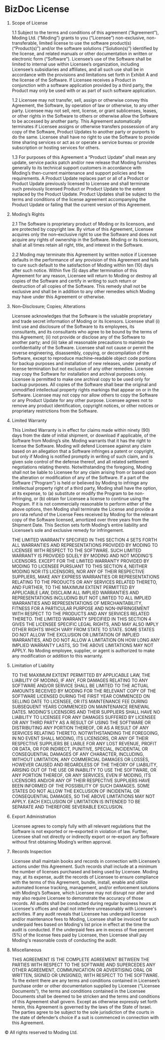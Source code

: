 # BizDoc License

1. Scope of License

    1.1 Subject to the terms and conditions of this agreement (“Agreement”), Moding Ltd. (“Moding”) grants to you (“Licensee”) non-exclusive, non-transferable, limited license to use the software product(s) (“Product(s)”) and/or the software solutions (“Solution(s)”) identified by the license, and related manuals or other documentation in written or electronic form (“Software”).  Licensee’s use of the Software shall be limited to internal use within Licensee’s organization, including Licensee’s subsidiaries and affiliates, and all such use shall be in accordance with the provisions and limitations set forth in Exhibit A and the license of the Software. If Licensee receives a Product in conjunction with a software application provided by a third party, the Product may only be used with or as part of such software application.

    1.2 Licensee may not transfer, sell, assign or otherwise convey this Agreement, the Software, by operation of law or otherwise, to any other party. Licensee may not sell, rent, license, or grant sublicenses, leases, or other rights in the Software to others or otherwise allow the Software to be accessed by another party. This Agreement automatically terminates if Licensee assigns or otherwise transfers possession of any copy of the Software, Product Updates to another party or purports to do the same. Licensee shall have no right to use the Software to provide time sharing services or act as or operate a service bureau or provide subscription or hosting services for others.

    1.3 For purposes of this Agreement a “Product Update” shall mean any update, service packs patch and/or new release that Moding furnishes generally to its technical support customers in accordance with Moding’s then-current maintenance and support policies and fee requirements. A Product Update replaces part or all of a Product or Product Update previously licensed to Licensee and shall terminate such previously licensed Product or Product Update to the extent replaced by the Product Update. Product Updates shall be subject to the terms and conditions of the license agreement accompanying the Product Update or failing that the current version of this Agreement.

2. Moding’s Rights

    2.1 The Software is proprietary product of Moding or its licensors, and are protected by copyright law. By virtue of this Agreement, Licensee acquires only the non–exclusive right to use the Software and does not acquire any rights of ownership in the Software. Moding or its licensors, shall at all times retain all right, title, and interest in the Software.

    2.2 Moding may terminate this Agreement by written notice if Licensee defaults in the performance of any provision of this Agreement and fails to cure such default to the satisfaction of Moding within ten (10) days after such notice. Within five (5) days after termination of this Agreement for any reason, Licensee will return to Moding or destroy all copies of the Software and certify in writing to such return or destruction of all copies of the Software. This remedy shall not be exclusive and shall be in addition to any other remedies which Moding may have under this Agreement or otherwise.

3. Non–Disclosure; Copies; Alterations

    Licensee acknowledges that the Software is the valuable proprietary and trade secret information of Moding or its licensors. Licensee shall (i) limit use and disclosure of the Software to its employees, its consultants, and its consultants who agree to be bound by the terms of this Agreement; (ii) not provide or disclose any of the Software to another party; and (iii) take all reasonable precautions to maintain the confidentiality of the Software. Licensee shall not cause or permit the reverse engineering, disassembly, copying, or decompilation of the Software, except to reproduce machine–readable object code portions for backup purposes and installation of new releases, under penalty of license termination but not exclusive of any other remedies. Licensee may copy the Software for installation and archival purposes only. Licensee is permitted to make one archival copy to be used only for backup purposes. All copies of the Software shall bear the original and unmodified intellectual property rights markings that appear on or in the Software. Licensee may not copy nor allow others to copy the Software or any Product Update for any other purpose. Licensee agrees not to remove any product identification, copyright notices, or other notices or proprietary restrictions from the Software.

4. Limited Warranty

    This Limited Warranty is in effect for claims made within ninety (90) days from the date of initial shipment, or download if applicable, of the Software from Moding’s site.   Moding warrants that it has the right to license the Software. Moding will defend Licensee against any claim based on an allegation that a Software infringes a patent or copyright, but only if Moding is notified promptly in writing of such claim, and is given sole control of the defense thereof, and all related settlement negotiations relating thereto. Notwithstanding the foregoing, Moding shall not be liable to Licensee for any claim arising from or based upon the alteration or modification of any of the Software. If a part of the Software (“Program”) is held or believed by Moding to infringe any intellectual property right of a third party, Moding shall have the option, at its expense, to (a) substitute or modify the Program to be non-infringing, or (b) obtain for Licensee a license to continue using the Program.  If it is not commercially reasonable to perform either of the above options, then Moding shall terminate the License and provide a pro rata refund of the License Fees received by Moding for the relevant copy of the Software licensed, amortized over three years from the Shipment Date. This Section sets forth Moding’s entire liability and Licensee’s sole and exclusive remedy for infringement.

    THE LIMITED WARRANTY SPECIFIED IN THIS SECTION 4 SETS FORTH ALL WARRANTIES AND REPRESENTATIONS PROVIDED BY MODING TO LICENSEE WITH RESPECT TO THE SOFTWARE.  SUCH LIMITED WARRANTY IS PROVIDED SOLELY BY MODING AND NOT MODING’S LICENSORS. EXCEPT FOR THE LIMITED WARRANTY PROVIDED BY MODING TO LICENSEE PURSUANT TO THIS SECTION 4, NEITHER MODING NOR ITS LICENSORS, NOR ANY OF THEIR RESPECTIVE SUPPLIERS, MAKE ANY EXPRESS WARRANTIES OR REPRESENTATIONS RELATING TO THE PRODUCTS OR ANY SERVICES RELATED THERETO, AND FURTHER, TO THE MAXIMUM EXTENT PERMITTED BY APPLICABLE LAW, DISCLAIM ALL IMPLIED WARRANTIES AND REPRESENTATIONS INCLUDING BUT NOT LIMITED TO ALL IMPLIED WARRANTIES AND REPRESENTATIONS OF MERCHANTABILITY, FITNESS FOR A PARTICULAR PURPOSE AND NON-INFRINGEMENT WITH RESPECT TO THE PRODUCTS AND ANY SERVICES RELATED THERETO.
    THE LIMITED WARRANTY SPECIFIED IN THIS SECTION 4 GIVES THE LICENSEE SPECIFIC LEGAL RIGHTS, AND MAY ALSO IMPLY OTHER RIGHTS WHICH VARY FROM STATE TO STATE. SOME STATES DO NOT ALLOW THE EXCLUSION OR LIMITATION OF IMPLIED WARRANTIES, AND DO NOT ALLOW A LIMITATION ON HOW LONG ANY IMPLIED WARRANTY LASTS, SO THE ABOVE LIMITATIONS MAY NOT APPLY. No Moding employee, supplier, or agent is authorized to make any modification or addition to this warranty.  

5. Limitation of Liability

    TO THE MAXIMUM EXTENT PERMITTED BY APPLICABLE LAW, THE LIABILITY OF MODING, IF ANY, FOR DAMAGES RELATING TO ANY SOFTWARE AND/OR SERVICE SHALL BE LIMITED TO THE ACTUAL AMOUNTS RECEIVED BY MODING FOR THE RELEVANT COPY OF THE  SOFTWARE LICENSED DURING THE FIRST YEAR COMMENCED ON SELLING DATE TO LICENSEE, OR ITS MAINTENANCE FEE DURING SUBSEQUENT YEARS COMMENCED ON MAINTENANCE RENEWAL DATES. MODING’S LICENSORS AND THEIR SUPPLIERS SHALL HAVE NO LIABILITY TO LICENSEE FOR ANY DAMAGES SUFFERED BY LICENSEE OR ANY THIRD PARTY AS A RESULT OF USING THE SOFTWARE OR DISTRIBUTING ANY PORTION THEREOF, OR AS A RESULT OF ANY SERVICES RELATING THERETO.  NOTWITHSTANDING THE FOREGOING, IN NO EVENT SHALL MODING, ITS LICENSORS, OR ANY OF THEIR RESPECTIVE SUPPLIERS BE LIABLE FOR ANY LOST REVENUE, PROFIT OR DATA, OR FOR INDIRECT, PUNITIVE, SPECIAL, INCIDENTAL OR CONSEQUENTIAL DAMAGES OF ANY CHARACTER, INCLUDING, WITHOUT LIMITATION, ANY COMMERCIAL DAMAGES OR LOSSES, HOWEVER CAUSED AND REGARDLESS OF THE THEORY OF LIABILITY, ARISING OUT OF THE USE OR INABILITY TO USE THE SOFTWARE, OR ANY PORTION THEREOF, OR ANY SERVICES, EVEN IF MODING, ITS LICENSORS AND/OR ANY OF THEIR RESPECTIVE SUPPLIERS HAVE BEEN INFORMED OF THE POSSIBILITY OF SUCH DAMAGES. SOME STATES DO NOT ALLOW THE EXCLUSION OF INCIDENTAL OR CONSEQUENTIAL DAMAGES, SO THE ABOVE LIMITATIONS MAY NOT APPLY. EACH EXCLUSION OF LIMITATION IS INTENDED TO BE SEPARATE AND THEREFORE SEVERABLE EXCLUSION.

6. Export Administration

    Licensee agrees to comply fully with all relevant regulations that the Software is not exported or re–exported in violation of law. Further, Licensee shall not directly or indirectly export or re–export any Software without first obtaining Moding’s written approval.

7. Records Inspection

    Licensee shall maintain books and records in connection with Licensee’s actions under this Agreement. Such records shall include at a minimum the number of licenses purchased and being used by Licensee. Moding may, at its expense, audit the records of Licensee to ensure compliance with the terms of this Agreement, bundle, install, enable and utilize automated license tracking, management, and/or enforcement solutions with Moding’s Software, which Licensee may not disrupt nor alter and may also require Licensee to demonstrate the accuracy of those records. All audits shall be conducted during regular business hours at Licensee's offices and shall not interfere unreasonably with Licensee's activities. If any audit reveals that Licensee has underpaid license and/or maintenance fees to Moding, Licensee shall be invoiced for such underpaid fees based on Moding's list price in effect at the time the audit is conducted. If the underpaid fees are in excess of five percent (5%) of the license fees paid by Licensee, then Licensee shall pay Moding's reasonable costs of conducting the audit.

8. Miscellaneous

    THIS AGREEMENT IS THE COMPLETE AGREEMENT BETWEEN THE PARTIES WITH RESPECT TO THE SOFTWARE AND SUPERCEDES ANY OTHER AGREEMENT, COMMUNICATION OR ADVERTISING ORAL OR WRITTEN, SIGNED OR UNSIGNED, WITH RESPECT TO THE SOFTWARE. To the extent there are any terms and conditions contained in Licensee’s purchase order or other documentation supplied by Licensee (“Licensee Documents”), the terms and conditions contained in the Licensee Documents shall be deemed to be stricken and the terms and conditions of this Agreement shall govern. Except as otherwise expressly set forth herein, this Agreement is governed by the laws of the State of Israel. The parties agree to be subject to the sole jurisdiction of the courts in the state of defender’s choice if a suit is commenced in connection with this Agreement.

&copy; All rights reserved to Moding Ltd.
